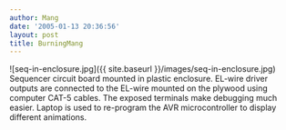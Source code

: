 ```yaml
---
author: Mang
date: '2005-01-13 20:36:56'
layout: post
title: BurningMang
---
```



![seq-in-enclosure.jpg]({{ site.baseurl }}/images/seq-in-enclosure.jpg)<br>
Sequencer circuit board mounted in plastic enclosure.  EL-wire driver outputs are connected to the EL-wire mounted on the plywood using computer CAT-5 cables.  The exposed terminals make debugging much easier.  Laptop is used to re-program the AVR microcontroller to display different animations.
